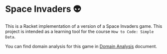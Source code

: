# Space Invaders :alien:

This is a Racket implementation of a version of a Space Invaders game. This project is intended as a learning tool for the course `How to Code: Simple Data`.

You can find domain analysis for this game in  [Domain Analysis](./space_invaders.pdf) document.